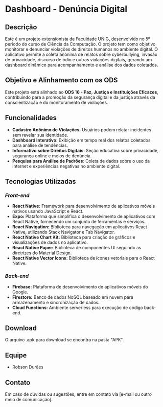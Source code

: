 # Dashboard - Denúncia Digital

## Descrição
Este é um projeto extensionista da Faculdade UNIG, desenvolvido no 5º período do curso de Ciência da Computação.
O projeto tem como objetivo monitorar e denunciar violações de direitos humanos no ambiente digital. O aplicativo permite a coleta anônima de relatos sobre cyberbullying, invasão de privacidade, discurso de ódio e outras violações digitais, gerando um dashboard dinâmico para acompanhamento e análise dos dados coletados.

## Objetivo e Alinhamento com os ODS
Este projeto está alinhado ao **ODS 16 - Paz, Justiça e Instituições Eficazes**, contribuindo para a promoção da segurança digital e da justiça através da conscientização e do monitoramento de violações.

## Funcionalidades
- **Cadastro Anônimo de Violações**: Usuários podem relatar incidentes sem revelar sua identidade.
- **Dashboard Interativo**: Exibição em tempo real dos relatos coletados para análise de tendências.
- **Informativo sobre Direitos Digitais**: Seção educativa sobre privacidade, segurança online e meios de denúncia.
- **Pesquisa para Análise de Padrões**: Coleta de dados sobre o uso da internet e experiências negativas no ambiente digital.

## Tecnologias Utilizadas
### _Front-end_
- **React Native:** Framework para desenvolvimento de aplicativos móveis nativos usando JavaScript e React.
- **Expo:** Plataforma que simplifica o desenvolvimento de aplicativos com React Native, fornecendo um conjunto de ferramentas e serviços.
- **React Navigation:** Biblioteca para navegação em aplicativos React Native, utilizando Stack Navigator e Tab Navigator.
- **React Native Chart Kit:** Biblioteca para criação de gráficos e visualizações de dados no aplicativo.
- **React Native Paper:** Biblioteca de componentes UI seguindo as diretrizes do Material Design. 
- **React Native Vector Icons:** Biblioteca de ícones vetoriais para o React Native. 

### _Back-end_
- **Firebase:** Plataforma de desenvolvimento de aplicativos móveis do Google. 
- **Firestore:** Banco de dados NoSQL baseado em nuvem para armazenamento e sincronização de dados. 
- **Cloud Functions:** Ambiente serverless para execução de código back-end.

## Download
O arquivo .apk para download se encontra na pasta "APK".

## Equipe
- Robson Durães


## Contato
Em caso de dúvidas ou sugestões, entre em contato via [e-mail ou outro meio de comunicação].

